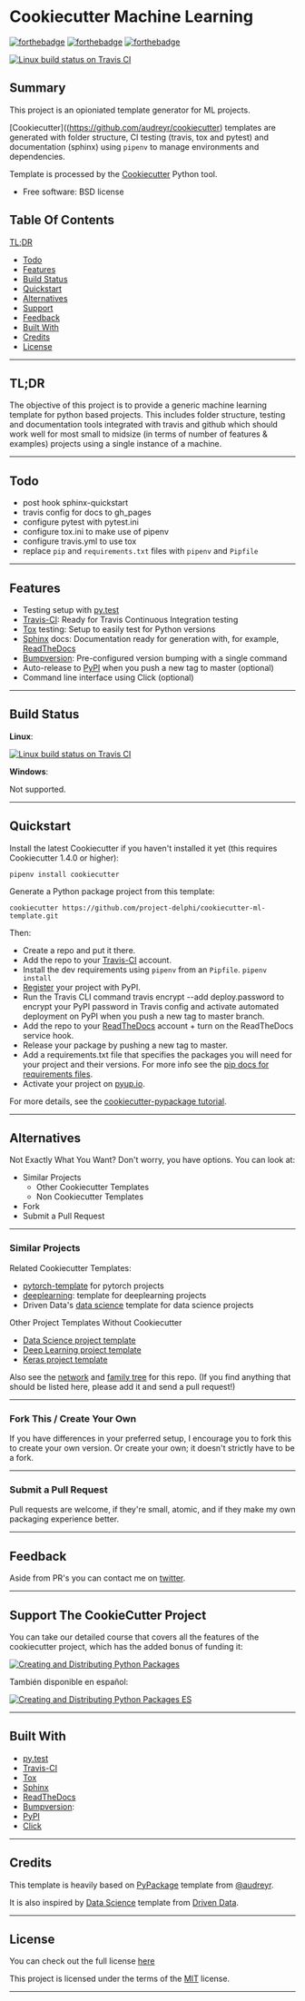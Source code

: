 
# Cookiecutter Machine Learning

[![forthebadge](https://forthebadge.com/images/badges/built-with-love.svg)](https://forthebadge.com)
[![forthebadge](https://forthebadge.com/images/badges/made-with-python.svg)](https://forthebadge.com)
[![forthebadge](https://forthebadge.com/images/badges/built-with-science.svg)](https://forthebadge.com)

[![Linux build status on Travis CI](https://travis-ci.org/project-delphi/cookiecutter-ml-template.svg?branch=master)](https://travis-ci.org/project-delphi/cookiecutter-ml-template)


## Summary 

This project is an opioniated template generator for ML projects.

[Cookiecutter]((https://github.com/audreyr/cookiecutter) templates are generated
with folder structure, CI testing (travis, tox and pytest) and documentation (sphinx) 
using `pipenv` to manage environments and dependencies.

Template is processed by the 
[Cookiecutter](https://github.com/audreyr/cookiecutter) Python tool.  

-   Free software: BSD license

## Table Of Contents

[TL;DR](#TLDR)

- [Todo](#Todo)
- [Features](#Features)
- [Build Status](#Build-Status)
- [Quickstart](#Quickstart)
- [Alternatives](#Alternatives)
- [Support](#Support-The-CookieCutter-Project)
- [Feedback](#Feedback)
- [Built With](#Built-With)
- [Credits](#Credits)
- [License](#License)


---


## TL;DR

The objective of this project is to provide a generic machine learning template for python based projects. This includes folder structure, testing and documentation tools integrated with travis and github which should work well for most small to midsize (in terms of number of features & examples) projects using a single instance of a machine.

---

## Todo

-   post hook sphinx-quickstart
-   travis config for docs to gh_pages
-   configure pytest with pytest.ini
-   configure tox.ini to make use of pipenv
-   configure travis.yml to use tox
-   replace `pip` and `requirements.txt` files with `pipenv` and `Pipfile`

---

## Features

-   Testing setup with [py.test](https://docs.pytest.org/en/latest/)
-   [Travis-CI](http://travis-ci.org/): Ready for Travis Continuous
    Integration testing
-   [Tox](http://testrun.org/tox/) testing: Setup to easily test for
    Python versions
-   [Sphinx](http://sphinx-doc.org/) docs: Documentation ready for
    generation with, for example, [ReadTheDocs](https://readthedocs.io/)
-   [Bumpversion](https://github.com/peritus/bumpversion):
    Pre-configured version bumping with a single command
-   Auto-release to [PyPI](https://pypi.python.org/pypi) when you push a
    new tag to master (optional)
-   Command line interface using Click (optional)

---

## Build Status

**Linux**:

[![Linux build status on Travis CI](https://travis-ci.org/project-delphi/cookiecutter-ml-template.svg?branch=master)](https://travis-ci.org/project-delphi/cookiecutter-ml-template)

**Windows**:

Not supported.

---

## Quickstart

Install the latest Cookiecutter if you haven't installed it yet (this
requires Cookiecutter 1.4.0 or higher):

    pipenv install cookiecutter

Generate a Python package project from this template:

    cookiecutter https://github.com/project-delphi/cookiecutter-ml-template.git

Then:

-   Create a repo and put it there.
-   Add the repo to your [Travis-CI](http://travis-ci.org/) account.
-   Install the dev requirements using `pipenv` from an `Pipfile`.
     `pipenv install`
-   [Register](https://packaging.python.org/distributing/#register-your-project)
    your project with PyPI.
-   Run the Travis CLI command travis encrypt --add deploy.password to
    encrypt your PyPI password in Travis config and activate automated
    deployment on PyPI when you push a new tag to master branch.
-   Add the repo to your [ReadTheDocs](https://readthedocs.io/)
    account + turn on the ReadTheDocs service hook.
-   Release your package by pushing a new tag to master.
-   Add a requirements.txt file that specifies the packages you will
    need for your project and their versions. For more info see the [pip
    docs for requirements
    files](https://pip.pypa.io/en/stable/user_guide/#requirements-files).
-   Activate your project on [pyup.io](https://pyup.io/).

For more details, see the [cookiecutter-pypackage
tutorial](https://cookiecutter-pypackage.readthedocs.io/en/latest/tutorial.html).

---

## Alternatives

Not Exactly What You Want? Don't worry, you have options. You can look at:

- Similar Projects
    - Other Cookiecutter Templates
    - Non Cookiecutter Templates
- Fork
- Submit a Pull Request

---

### Similar Projects

Related Cookiecutter Templates:

-   [pytorch-template](https://github.com/victoresque/pytorch-template) for pytorch projects
-   [deeplearning](https://github.com/tdeboissiere/cookiecutter-deeplearning): template for
    deeplearning projects
-   Driven Data's [data science](https://github.com/drivendata/cookiecutter-data-science) template 
    for data science projects

Other Project Templates Without Cookiecutter

-   [Data Science project template](https://github.com/makcedward/ds_project_template)
-   [Deep Learning project template](https://github.com/L1aoXingyu/Deep-Learning-Project-Template)
-   [Keras project template](https://github.com/Ahmkel/Keras-Project-Template) 

Also see the [network](https://github.com/project-delphi/cookiecutter-ml-template/network) and [family tree](https://github.com/project-delphi/cookiecutter-ml-template/network/dependents) for this repo. (If you find 
anything that should be listed here, please add it and send a pull request!)

---

### Fork This / Create Your Own

If you have differences in your preferred setup, I encourage you to fork
this to create your own version. Or create your own; it doesn't strictly
have to be a fork.

---

### Submit a Pull Request

Pull requests are welcome, if they're small, atomic, and if they make my
own packaging experience better.

---

## Feedback

Aside from PR's you can contact me on [twitter](https://twitter.com/ravkalia1).

---

## Support The CookieCutter Project

You can take our detailed course that covers all the features of the cookiecutter project, 
which has the added bonus of funding it:

[![Creating and Distributing Python Packages](https://www.pydanny.com/static/packaging-course.jpg)](https://twoscoopspress.thinkific.com/courses/creating-and-distributing-python-packages-es)

También disponible en español:

[![Creating and Distributing Python Packages ES](https://www.pydanny.com/static/packaging-course-es.jpg)](https://twoscoopspress.thinkific.com/courses/creating-and-distributing-python-packages-es)

---
## Built With

- [py.test](https://www.pytest.org)
- [Travis-CI](http://travis-ci.org/)
- [Tox](http://testrun.org/tox/)
- [Sphinx](http://sphinx-doc.org/)
- [ReadTheDocs](https://readthedocs.io/)
- [Bumpversion](https://github.com/peritus/bumpversion):
- [PyPI](https://pypi.python.org/pypi) 
- [Click](https://click.palletsprojects.com)

---

## Credits

This template is heavily based on [PyPackage](https://github.com/audreyr/cookiecutter-pypackage)
template from [@audreyr](https://github.com/audreyr).

It is also inspired by [Data Science](https://github.com/drivendata/cookiecutter-data-science) template from [Driven Data](https://github.com/drivendata).

---

## License

You can check out the full license [here](./LICENSE)

This project is licensed under the terms of the [MIT](https://choosealicense.com/licenses/mit/) license.

---